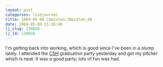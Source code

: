 ```yaml
---
layout: post
categories: livejournal
title: 2004-05-09 15&colon;10&colon;48
date: 2004-05-09 15:10:48
lj_slug: 138026
lj_id: 138026
---
```

I'm getting back into working, which is good since I've been in a slump lately. I attended the [CSH](http://www.csh.rit.edu) graduation party yesterday and got my pitcher which is neat. It was a good party, lots of fun was had.

